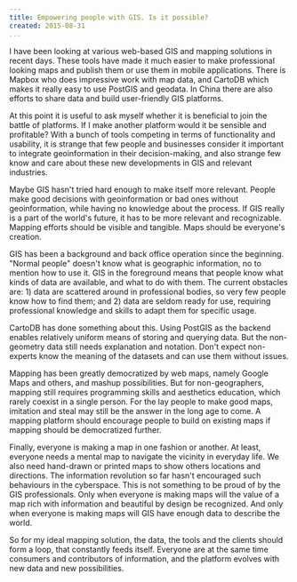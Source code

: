 ```yaml
---
title: Empowering people with GIS. Is it possible?
created: 2015-08-31
...
```


I have been looking at various web-based GIS and mapping solutions in recent days. These tools have made it much easier to make professional looking maps and publish them or use them in mobile applications. There is Mapbox who does impressive work with map data, and CartoDB which makes it really easy to use PostGIS and geodata. In China there are also efforts to share data and build user-friendly GIS platforms.

At this point it is useful to ask myself whether it is beneficial to join the battle of platforms. If I make another platform would it be sensible and profitable? With a bunch of tools competing in terms of functionality and usability, it is strange that few people and businesses consider it important to integrate geoinformation in their decision-making, and also strange few know and care about these new developments in GIS and relevant industries.

Maybe GIS hasn't tried hard enough to make itself more relevant. People make good decisions with geoinformation or bad ones without geoinformation, while having no knowledge about the process. If GIS really is a part of the world's future, it has to be more relevant and recognizable. Mapping efforts should be visible and tangible. Maps should be everyone's creation.

GIS has been a background and back office operation since the beginning. "Normal people" doesn't know what is geographic information, no to mention how to use it. GIS in the foreground means that people know what kinds of data are available, and what to do with them. The current obstacles are: 1) data are scattered around in professional bodies, so very few people know how to find them; and 2) data are seldom ready for use, requiring professional knowledge and skills to adapt them for specific usage.

CartoDB has done something about this. Using PostGIS as the backend enables relatively uniform means of storing and querying data. But the non-geometry data still needs explanation and notation. Don't expect non-experts know the meaning of the datasets and can use them without issues.

Mapping has been greatly democratized by web maps, namely Google Maps and others, and mashup possibilities. But for non-geographers, mapping still requires programming skills and aesthetics education, which rarely coexist in a single person. For the lay people to make good maps, imitation and steal may still be the answer in the long age to come. A mapping platform should encourage people to build on existing maps if mapping should be democratized further.

Finally, everyone is making a map in one fashion or another. At least, everyone needs a mental map to navigate the vicinity in everyday life. We also need hand-drawn or printed maps to show others locations and directions. The information revolution so far hasn't encouraged such behaviours in the cyberspace. This is not something to be proud of by the GIS professionals. Only when everyone is making maps will the value of a map rich with information and beautiful by design be recognized. And only when everyone is making maps will GIS have enough data to describe the world.

So for my ideal mapping solution, the data, the tools and the clients should form a loop, that constantly feeds itself. Everyone are at the same time consumers and contributors of information, and the platform evolves with new data and new possibilities.
